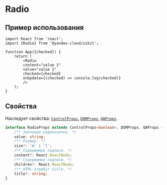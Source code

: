 # Radio

## Пример использования

```tsx
import React from 'react';
import {Radio} from '@yandex-cloud/uikit';

function App({checked}) {
    return (
        <Radio
        content="value 1"
        value="value 1"
        checked={checked}
        onUpdate={(checked) => console.log(checked)}
        />
    );
}
```

## Свойства
Наследует свойства: [`ControlProps`](../README.md#controlprops), [`DOMProps`](../README.md#domprops), [`QAProps`](../README.md#qaprops).

```ts
interface RadioProps extends ControlProps<boolean>, DOMProps, QAProps {
    /** Значение радиокнопки. */
    value: string;
    /** Размер. */
    size?: 'm' | 'l';
    /** Содержимое подписи. */
    content?: React.ReactNode;
    /** Содержимое подписи. */
    children?: React.ReactNode;
    /** HTML-атрибут title. */
    title?: string;
}
```
